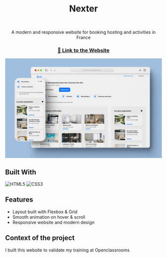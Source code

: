 <div align="center">
  <p align=center>
    <h1>Nexter</h1>
    <br />
    <p>A modern and responsive website for booking hosting and activities in France</p>
    <h3><a href="https://booki-cem.netlify.app/">🔗 Link to the Website</a></h2>
    <img src="showcase.png" />
  </p>
</div>

## Built With

![HTML5](https://img.shields.io/badge/html5-%23E34F26.svg?style=for-the-badge&logo=html5&logoColor=white)
![CSS3](https://img.shields.io/badge/css3-%231572B6.svg?style=for-the-badge&logo=css3&logoColor=white)

## Features

- Layout built with Flexbox & Grid
- Smooth animation on hover & scroll
- Responsive website and modern design

## Context of the project

I built this website to validate my training at Openclassrooms
